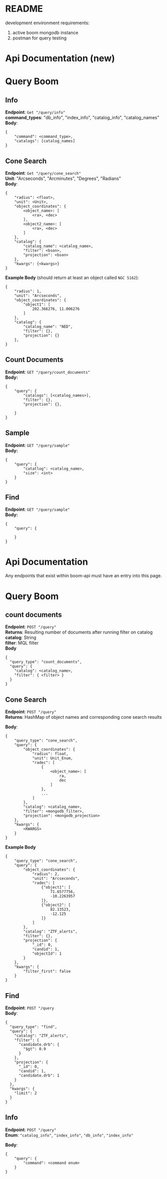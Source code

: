# README
development environment requirements:
1. active boom mongodb instance
2. postman for query testing

# Api Documentation (new)

# Query Boom

## Info
**Endpoint**: `Get "/query/info"`\
**command_types**: "db_info", "index_info", "catalog_info", "catalog_names"\
**Body**: 
```
{
    "command": <command_type>,
    "catalogs": [catalog_names]
}
```

## Cone Search
**Endpoint**: `Get "/query/cone_search"`\
**Unit**: "Arcseconds", "Arcminutes", "Degrees", "Radians"\
**Body**:
```
{
    "radius": <float>,
    "unit": <Unit>,
    "object_coordinates": {
        <object_name>: [
            <ra>, <dec>
        ],
        <object2_name>: [
            <ra>, <dec>
        ]
    },
    "catalog": {
        "catalog_name": <catalog_name>,
        "filter": <bson>,
        "projection": <bson>
    },
    "kwargs": {<kwargs>}
}
```

**Example Body** (should return at least an object called `NGC 5162`):
```
{
    "radius": 1,
    "unit": "Arcseconds",
    "object_coordinates": {
        "object1": [
            202.366276, 11.006276
        ]
    },
    "catalog": {
        "catalog_name": "NED",
        "filter": {},
        "projection": {}
    },
}
```

## Count Documents
**Endpoint**: `GET "/query/count_documents"`\
**Body:**
```
{
    "query": {
        "catalogs": [<catalog_names>],
        "filter": {},
        "projection": {},

    }
}
```

## Sample
**Endpoint**: `GET "/query/sample"`\
**Body:**
```
{
    "query": {
        "catatlog": <catalog_name>,
        "size": <int>
    }
}
```

## Find
**Endpoint**: `GET "/query/sample"`\
**Body:**
```
{
    "query": {
        
    }
}
```

# Api Documentation
Any endpoints that exist within boom-api must have an entry into this page.

# Query Boom

## count documents
**Endpoint**: `POST "/query"`\
**Returns**: Resulting number of documents after running filter on catalog\
**catalog**: String\
**filter**: MQL filter\
**Body**
```
{
  "query_type": "count_documents",
  "query": {
    "catalog": <catalog_name>,
    "filter": { <filter> }
  }
}
```

## Cone Search
**Endpoint**: `POST "/query"`\
**Returns**: HashMap of object names and corresponding cone search results

**Body**:
```
{
    "query_type": "cone_search",
    "query": {
        "object_coordinates": {
            "radius": float,
            "unit": Unit_Enum,
            "radec": [
                {
                    <object_name>: [
                        ra,
                        dec
                    ]
                },
                ...
            ]
        },
        "catalog": <catalog_name>,
        "filter": <mongodb_filter>,
        "projection": <mongodb_projection>
    },
    "kwargs": {
        <KWARGS>
    }
}
```
**Example Body**
```
{
    "query_type": "cone_search",
    "query": {
        "object_coordinates": {
            "radius": 2,
            "unit": "Arcseconds",
            "radec": [
                {"object1": [
                    71.6577756,
                    -10.2263957
                ]},
                {"object2": [
                    82.13523,
                    -12.125
                ]}
            ]
        },
        "catalog": "ZTF_alerts",
        "filter": {},
        "projection": {
            "_id": 0,
            "candid": 1,
            "objectId": 1
        }
    },
    "kwargs": {
        "filter_first": false
    }
}
```

## Find 
**Endpoint**: `POST "/query`\
**Body**:
```
{
  "query_type": "find",
  "query": {
    "catalog": "ZTF_alerts",
    "filter": {
      "candidate.drb": {
        "$gt": 0.9
      }
    },
    "projection": {
      "_id": 0,
      "candid": 1,
      "candidate.drb": 1
    }
  },
  "kwargs": {
    "limit": 2
  }
}
```

## Info
**Endpoint**: `POST "/query"`\
**Enum**: `"catalog_info"`, 
`"index_info"`, `"db_info"`, `"index_info"`

**Body**:
```
{
    "query": {
        "command": <command enum>
    }
}
```

